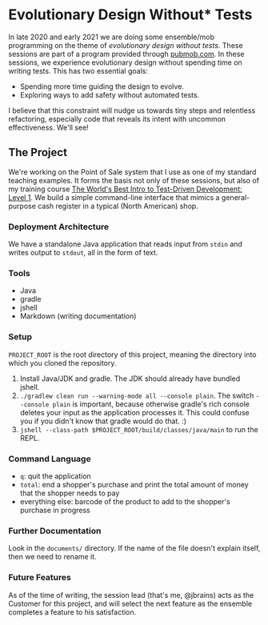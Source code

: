 # Evolutionary Design Without* Tests

In late 2020 and early 2021 we are doing some ensemble/mob programming on the theme of _evolutionary design without tests_. 
These sessions are part of a program provided through [pubmob.com](https://pubmob.com/offerings/jbrains-evolutionary-design-without-tests/).
In these sessions, we experience evolutionary design without spending time on writing tests. This has two essential goals:

- Spending more time guiding the design to evolve.
- Exploring ways to add safety without automated tests.

I believe that this constraint will nudge us towards tiny steps and relentless refactoring, especially code that reveals
its intent with uncommon effectiveness. We'll see!

## The Project

We're working on the Point of Sale system that I use as one of my standard teaching examples. It forms the basis not only
of these sessions, but also of my training course [The World's Best Intro to Test-Driven Development: Level 1](https://tdd.training).
We build a simple command-line interface that mimics a general-purpose cash register in a typical (North American) shop.

### Deployment Architecture

We have a standalone Java application that reads input from `stdin` and writes output to `stdout`, all in the form of text.

### Tools

- Java
- gradle
- jshell
- Markdown (writing documentation)

### Setup

`PROJECT_ROOT` is the root directory of this project, meaning the directory into which you cloned the repository.

1. Install Java/JDK and gradle. The JDK should already have bundled jshell.
1. `./gradlew clean run --warning-mode all --console plain`. The switch `--console plain` is important, because otherwise
gradle's rich console deletes your input as the application processes it. This could confuse you if you didn't know that
gradle would do that. :)
1. `jshell --class-path $PROJECT_ROOT/build/classes/java/main` to run the REPL.

### Command Language

- `q`: quit the application
- `total`: end a shopper's purchase and print the total amount of money that the shopper needs to pay
- everything else: barcode of the product to add to the shopper's purchase in progress

### Further Documentation

Look in the `documents/` directory. If the name of the file doesn't explain itself, then we need to rename it.

### Future Features

As of the time of writing, the session lead (that's me, @jbrains) acts as the Customer for this project, and will
select the next feature as the ensemble completes a feature to his satisfaction.
